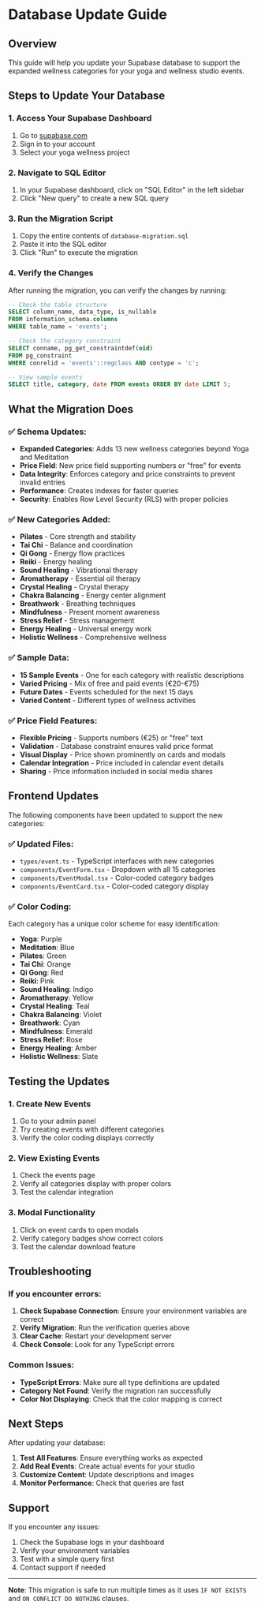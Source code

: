 # Database Update Guide

## Overview
This guide will help you update your Supabase database to support the expanded wellness categories for your yoga and wellness studio events.

## Steps to Update Your Database

### 1. Access Your Supabase Dashboard
1. Go to [supabase.com](https://supabase.com)
2. Sign in to your account
3. Select your yoga wellness project

### 2. Navigate to SQL Editor
1. In your Supabase dashboard, click on "SQL Editor" in the left sidebar
2. Click "New query" to create a new SQL query

### 3. Run the Migration Script
1. Copy the entire contents of `database-migration.sql`
2. Paste it into the SQL editor
3. Click "Run" to execute the migration

### 4. Verify the Changes
After running the migration, you can verify the changes by running:

```sql
-- Check the table structure
SELECT column_name, data_type, is_nullable 
FROM information_schema.columns 
WHERE table_name = 'events';

-- Check the category constraint
SELECT conname, pg_get_constraintdef(oid) 
FROM pg_constraint 
WHERE conrelid = 'events'::regclass AND contype = 'c';

-- View sample events
SELECT title, category, date FROM events ORDER BY date LIMIT 5;
```

## What the Migration Does

### ✅ **Schema Updates:**
- **Expanded Categories**: Adds 13 new wellness categories beyond Yoga and Meditation
- **Price Field**: New price field supporting numbers or "free" for events
- **Data Integrity**: Enforces category and price constraints to prevent invalid entries
- **Performance**: Creates indexes for faster queries
- **Security**: Enables Row Level Security (RLS) with proper policies

### ✅ **New Categories Added:**
- **Pilates** - Core strength and stability
- **Tai Chi** - Balance and coordination
- **Qi Gong** - Energy flow practices
- **Reiki** - Energy healing
- **Sound Healing** - Vibrational therapy
- **Aromatherapy** - Essential oil therapy
- **Crystal Healing** - Crystal therapy
- **Chakra Balancing** - Energy center alignment
- **Breathwork** - Breathing techniques
- **Mindfulness** - Present moment awareness
- **Stress Relief** - Stress management
- **Energy Healing** - Universal energy work
- **Holistic Wellness** - Comprehensive wellness

### ✅ **Sample Data:**
- **15 Sample Events** - One for each category with realistic descriptions
- **Varied Pricing** - Mix of free and paid events (€20-€75)
- **Future Dates** - Events scheduled for the next 15 days
- **Varied Content** - Different types of wellness activities

### ✅ **Price Field Features:**
- **Flexible Pricing** - Supports numbers (€25) or "free" text
- **Validation** - Database constraint ensures valid price format
- **Visual Display** - Price shown prominently on cards and modals
- **Calendar Integration** - Price included in calendar event details
- **Sharing** - Price information included in social media shares

## Frontend Updates

The following components have been updated to support the new categories:

### ✅ **Updated Files:**
- `types/event.ts` - TypeScript interfaces with new categories
- `components/EventForm.tsx` - Dropdown with all 15 categories
- `components/EventModal.tsx` - Color-coded category badges
- `components/EventCard.tsx` - Color-coded category display

### ✅ **Color Coding:**
Each category has a unique color scheme for easy identification:
- **Yoga**: Purple
- **Meditation**: Blue
- **Pilates**: Green
- **Tai Chi**: Orange
- **Qi Gong**: Red
- **Reiki**: Pink
- **Sound Healing**: Indigo
- **Aromatherapy**: Yellow
- **Crystal Healing**: Teal
- **Chakra Balancing**: Violet
- **Breathwork**: Cyan
- **Mindfulness**: Emerald
- **Stress Relief**: Rose
- **Energy Healing**: Amber
- **Holistic Wellness**: Slate

## Testing the Updates

### 1. **Create New Events**
1. Go to your admin panel
2. Try creating events with different categories
3. Verify the color coding displays correctly

### 2. **View Existing Events**
1. Check the events page
2. Verify all categories display with proper colors
3. Test the calendar integration

### 3. **Modal Functionality**
1. Click on event cards to open modals
2. Verify category badges show correct colors
3. Test the calendar download feature

## Troubleshooting

### If you encounter errors:

1. **Check Supabase Connection**: Ensure your environment variables are correct
2. **Verify Migration**: Run the verification queries above
3. **Clear Cache**: Restart your development server
4. **Check Console**: Look for any TypeScript errors

### Common Issues:

- **TypeScript Errors**: Make sure all type definitions are updated
- **Category Not Found**: Verify the migration ran successfully
- **Color Not Displaying**: Check that the color mapping is correct

## Next Steps

After updating your database:

1. **Test All Features**: Ensure everything works as expected
2. **Add Real Events**: Create actual events for your studio
3. **Customize Content**: Update descriptions and images
4. **Monitor Performance**: Check that queries are fast

## Support

If you encounter any issues:
1. Check the Supabase logs in your dashboard
2. Verify your environment variables
3. Test with a simple query first
4. Contact support if needed

---

**Note**: This migration is safe to run multiple times as it uses `IF NOT EXISTS` and `ON CONFLICT DO NOTHING` clauses. 